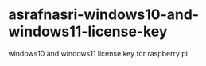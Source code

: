 # asrafnasri-windows10-and-windows11-license-key
windows10 and windows11 license key for raspberry pi 
